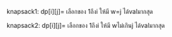 knapsack1:
  dp[i][j]= เลือกของ 1ถึงi ให้มี w=j ได้valมากสุด

knapsack2:
  dp[i][j]= เลือกของ 1ถึงi ให้มี wไม่เกินj ได้valมากสุด
